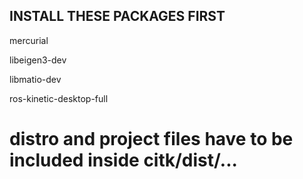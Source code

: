 ## INSTALL THESE PACKAGES FIRST

mercurial

libeigen3-dev

libmatio-dev

ros-kinetic-desktop-full


# distro and project files have to be included inside citk/dist/...
